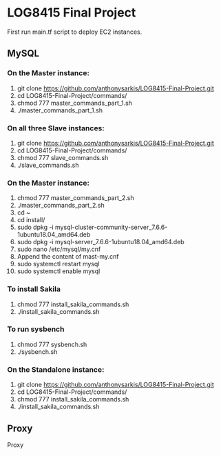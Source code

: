 # LOG8415 Final Project

First run main.tf script to deploy EC2 instances.

## MySQL

### On the Master instance:
1. git clone https://github.com/anthonysarkis/LOG8415-Final-Project.git
2. cd LOG8415-Final-Project/commands/
3. chmod 777 master_commands_part_1.sh
4. ./master_commands_part_1.sh

### On all three Slave instances:
1. git clone https://github.com/anthonysarkis/LOG8415-Final-Project.git
2. cd LOG8415-Final-Project/commands/
3. chmod 777 slave_commands.sh
4. ./slave_commands.sh

### On the Master instance:
1. chmod 777 master_commands_part_2.sh
2. ./master_commands_part_2.sh
3. cd ~
4. cd install/
5. sudo dpkg -i mysql-cluster-community-server_7.6.6-1ubuntu18.04_amd64.deb
6. sudo dpkg -i mysql-server_7.6.6-1ubuntu18.04_amd64.deb
7. sudo nano /etc/mysql/my.cnf
8. Append the content of mast-my.cnf
9. sudo systemctl restart mysql
10. sudo systemctl enable mysql

### To install Sakila
1. chmod 777 install_sakila_commands.sh
2. ./install_sakila_commands.sh

### To run sysbench
1. chmod 777 sysbench.sh
2. ./sysbench.sh

### On the Standalone instance:
1. git clone https://github.com/anthonysarkis/LOG8415-Final-Project.git
2. cd LOG8415-Final-Project/commands/
3. chmod 777 install_sakila_commands.sh
4. ./install_sakila_commands.sh

## Proxy

Proxy
